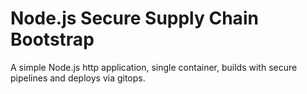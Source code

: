 # Node.js Secure Supply Chain Bootstrap


A simple Node.js http application, single container, builds with secure pipelines and deploys via gitops.